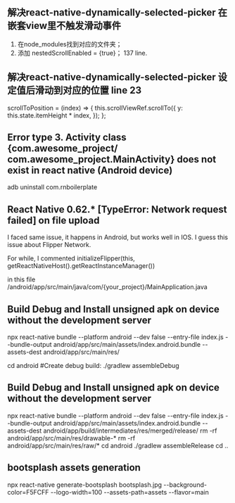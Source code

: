 ## 解决react-native-dynamically-selected-picker 在嵌套view里不触发滑动事件
1. 在node_modules找到对应的文件夹；
2. 添加 nestedScrollEnabled = {true}； 137 line.

## 解决react-native-dynamically-selected-picker 设定值后滑动到对应的位置 line 23
 scrollToPosition = (index) => {
    this.scrollViewRef.scrollTo({
      y: this.state.itemHeight * index,
    });
  };


## Error type 3. Activity class {com.awesome_project/ com.awesome_project.MainActivity} does not exist in react native (Android device)
adb uninstall com.rnboilerplate

## React Native 0.62.* [TypeError: Network request failed] on file upload

I faced same issue, it happens in Android, but works well in IOS.
I guess this issue about Flipper Network.

For while, I commented
initializeFlipper(this, getReactNativeHost().getReactInstanceManager())

in this file
/android/app/src/main/java/com/{your_project}/MainApplication.java



## Build Debug and Install unsigned apk on device without the development server

npx react-native bundle --platform android --dev false --entry-file index.js --bundle-output android/app/src/main/assets/index.android.bundle --assets-dest android/app/src/main/res/

cd android
#Create debug build:
./gradlew assembleDebug

## Build Debug and Install unsigned apk on device without the development server

npx react-native bundle --platform android --dev false --entry-file index.js --bundle-output android/app/src/main/assets/index.android.bundle --assets-dest android/app/build/intermediates/res/merged/release/ 
rm -rf android/app/src/main/res/drawable-* 
rm -rf android/app/src/main/res/raw/* 
cd android 
./gradlew assembleRelease 
cd ..

## bootsplash assets generation

npx react-native generate-bootsplash bootsplash.jpg --background-color=F5FCFF --logo-width=100 --assets-path=assets --flavor=main
